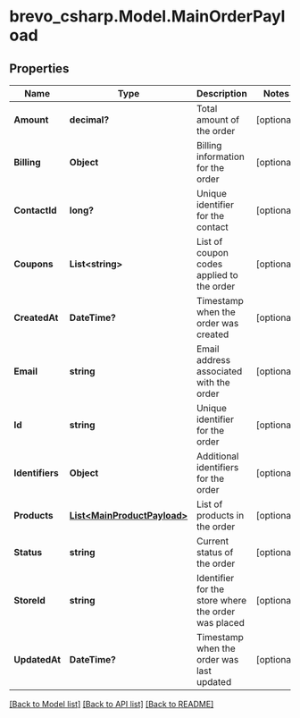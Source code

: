 # brevo_csharp.Model.MainOrderPayload
## Properties

Name | Type | Description | Notes
------------ | ------------- | ------------- | -------------
**Amount** | **decimal?** | Total amount of the order | [optional] 
**Billing** | **Object** | Billing information for the order | [optional] 
**ContactId** | **long?** | Unique identifier for the contact | [optional] 
**Coupons** | **List&lt;string&gt;** | List of coupon codes applied to the order | [optional] 
**CreatedAt** | **DateTime?** | Timestamp when the order was created | [optional] 
**Email** | **string** | Email address associated with the order | [optional] 
**Id** | **string** | Unique identifier for the order | [optional] 
**Identifiers** | **Object** | Additional identifiers for the order | [optional] 
**Products** | [**List&lt;MainProductPayload&gt;**](MainProductPayload.md) | List of products in the order | [optional] 
**Status** | **string** | Current status of the order | [optional] 
**StoreId** | **string** | Identifier for the store where the order was placed | [optional] 
**UpdatedAt** | **DateTime?** | Timestamp when the order was last updated | [optional] 

[[Back to Model list]](../README.md#documentation-for-models) [[Back to API list]](../README.md#documentation-for-api-endpoints) [[Back to README]](../README.md)

